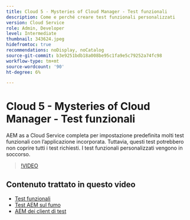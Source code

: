 ```yaml
---
title: Cloud 5 - Mysteries of Cloud Manager - Test funzionali
description: Come e perché creare test funzionali personalizzati
version: Cloud Service
role: Admin, Developer
level: Intermediate
thumbnail: 343624.jpeg
hidefromtoc: true
recommendations: noDisplay, noCatalog
source-git-commit: b3e9251bdb18a008be95c1fa9e5c79252a74fc98
workflow-type: tm+mt
source-wordcount: '90'
ht-degree: 6%

---
```


# Cloud 5 - Mysteries of Cloud Manager - Test funzionali

AEM as a Cloud Service completa per impostazione predefinita molti test funzionali con l’applicazione incorporata. Tuttavia, questi test potrebbero non coprire tutti i test richiesti. I test funzionali personalizzati vengono in soccorso.

>[!VIDEO](https://video.tv.adobe.com/v/343624?quality=12&learn=on)

## Contenuto trattato in questo video

+ [Test funzionali](https://experienceleague.adobe.com/docs/experience-manager-cloud-service/content/implementing/using-cloud-manager/test-results/functional-testing.html)
+ [Test AEM sul fumo](https://github.com/adobe/aem-test-samples/)
+ [AEM dei client di test](https://github.com/adobe/aem-testing-clients/)
